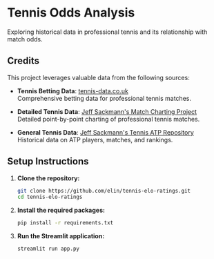 # Tennis Odds Analysis

Exploring historical data in professional tennis and its relationship with match odds.

## Credits

This project leverages valuable data from the following sources:

- **Tennis Betting Data**: [tennis-data.co.uk](http://tennis-data.co.uk/)  
  Comprehensive betting data for professional tennis matches.

- **Detailed Tennis Data**: [Jeff Sackmann's Match Charting Project](https://github.com/JeffSackmann/tennis_MatchChartingProject)  
  Detailed point-by-point charting of professional tennis matches.

- **General Tennis Data**: [Jeff Sackmann's Tennis ATP Repository](https://github.com/JeffSackmann/tennis_atp)  
  Historical data on ATP players, matches, and rankings.

## Setup Instructions

1. **Clone the repository:**

   ```sh
   git clone https://github.com/elin/tennis-elo-ratings.git
   cd tennis-elo-ratings

2. **Install the required packages:**
   ```sh
   pip install -r requirements.txt

3. **Run the Streamlit application:**
   ```sh
   streamlit run app.py